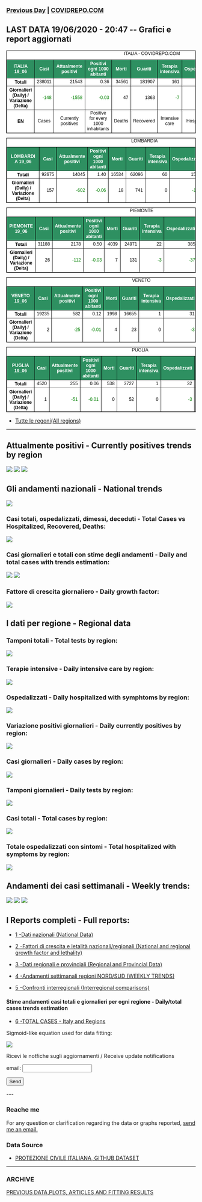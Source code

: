 <!-- start -->
### [Previous Day](/index_17_06.md) | <a href="https://marcelchiarello.github.io/showdata/">COVIDREPO.COM</a>
## LAST DATA 19/06/2020 - 20:47 -- Grafici e report aggiornati

<table style=" color:black; font-size:12; font-family:arial; text-align:center; " cellpadding="2.5" cellspacing="0" border="1" bordercolor="black" bgcolor="#FFFFFF">
<caption>ITALIA - COVIDREPO.COM</caption>
<tr style="color:#FFFFFF;background:#2E9061">
<th>ITALIA 19_06</th>
<th>Casi</th>
<th>Attualmente positivi</th>
<th>Positivi ogni 1000 abitanti</th>
<th>Morti</th>
<th>Guariti</th>
<th>Terapia intensiva</th>
<th>Ospedalizzati</th>
<th>Ricoverati con sintomi</th>
<th>Isolamento domiciliare</th>
<th>Tamponi</th>
</tr>
<tr>
<th>Totali</th>
<td align="right"> 238011</td>
<td align="right"> 21543</td>
<td align="right"> 0.36</td>
<td align="right"> 34561</td>
<td align="right"> 181907</td>
<td align="right"> 161</td>
<td align="right"> 2793</td>
<td align="right"> 2632</td>
<td align="right"> 18750</td>
<td align="right"> 4889103</td>
</tr>
<tr>
<th>Giornalieri (Daily) / Variazione (Delta)</th>
<td align="right" style=" color:green; "> -148</td>
<td align="right" style=" color:green; "> -1558</td>
<td align="right" style=" color:green; "> -0.03</td>
<td align="right"> 47</td>
<td align="right"> 1363</td>
<td align="right" style=" color:green; "> -7</td>
<td align="right" style=" color:green; "> -242</td>
<td align="right" style=" color:green; "> -235</td>
<td align="right" style=" color:green; "> -1316</td>
<td align="right"> 57541</td>
</tr>
<tr>
<th>EN</th>
<td>Cases</td>
<td>Currently positives</td>
<td>Positive for every 1000 inhabitants</td>
<td>Deaths</td>
<td>Recovered</td>
<td>Intensive care</td>
<td>Hospitalized</td>
<td>Hospitalized with symptoms</td>
<td>Home isolation</td>
<td>Tests</td>
</tr>
</table>

<table style=" color:black; font-size:12; font-family:arial; text-align:center; " cellpadding="2.5" cellspacing="0" border="1" bordercolor="black" bgcolor="#FFFFFF">
<caption>LOMBARDIA</caption>
<tr style="color:#FFFFFF;background:#2E9061">
<th>LOMBARDIA 19_06</th>
<th>Casi</th>
<th>Attualmente positivi</th>
<th>Positivi ogni 1000 abitanti</th>
<th>Morti</th>
<th>Guariti</th>
<th>Terapia intensiva</th>
<th>Ospedalizzati</th>
<th>Ricoverati con sintomi</th>
<th>Isolamento domiciliare</th>
<th>Tamponi</th>
</tr>
<tr>
<th>Totali</th>
<td align="right"> 92675</td>
<td align="right"> 14045</td>
<td align="right"> 1.40</td>
<td align="right"> 16534</td>
<td align="right"> 62096</td>
<td align="right"> 60</td>
<td align="right"> 1597</td>
<td align="right"> 1537</td>
<td align="right"> 12448</td>
<td align="right"> 939820</td>
</tr>
<tr>
<th>Giornalieri (Daily) / Variazione (Delta)</th>
<td align="right"> 157</td>
<td align="right" style=" color:green; "> -602</td>
<td align="right" style=" color:green; "> -0.06</td>
<td align="right"> 18</td>
<td align="right"> 741</td>
<td align="right"> 0</td>
<td align="right" style=" color:green; "> -136</td>
<td align="right" style=" color:green; "> -136</td>
<td align="right" style=" color:green; "> -466</td>
<td align="right"> 10464</td>
</tr>
</table>

<table style=" color:black; font-size:12; font-family:arial; text-align:center; " cellpadding="2.5" cellspacing="0" border="1" bordercolor="black" bgcolor="#FFFFFF">
<caption>PIEMONTE</caption>
<tr style="color:#FFFFFF;background:#2E9061">
<th>PIEMONTE 19_06</th>
<th>Casi</th>
<th>Attualmente positivi</th>
<th>Positivi ogni 1000 abitanti</th>
<th>Morti</th>
<th>Guariti</th>
<th>Terapia intensiva</th>
<th>Ospedalizzati</th>
<th>Ricoverati con sintomi</th>
<th>Isolamento domiciliare</th>
<th>Tamponi</th>
</tr>
<tr>
<th>Totali</th>
<td align="right"> 31188</td>
<td align="right"> 2178</td>
<td align="right"> 0.50</td>
<td align="right"> 4039</td>
<td align="right"> 24971</td>
<td align="right"> 22</td>
<td align="right"> 385</td>
<td align="right"> 363</td>
<td align="right"> 1793</td>
<td align="right"> 384705</td>
</tr>
<tr>
<th>Giornalieri (Daily) / Variazione (Delta)</th>
<td align="right"> 26</td>
<td align="right" style=" color:green; "> -112</td>
<td align="right" style=" color:green; "> -0.03</td>
<td align="right"> 7</td>
<td align="right"> 131</td>
<td align="right" style=" color:green; "> -3</td>
<td align="right" style=" color:green; "> -37</td>
<td align="right" style=" color:green; "> -34</td>
<td align="right" style=" color:green; "> -75</td>
<td align="right"> 4310</td>
</tr>
</table>

<table style=" color:black; font-size:12; font-family:arial; text-align:center; " cellpadding="2.5" cellspacing="0" border="1" bordercolor="black" bgcolor="#FFFFFF">
<caption>VENETO</caption>
<tr style="color:#FFFFFF;background:#2E9061">
<th>VENETO 19_06</th>
<th>Casi</th>
<th>Attualmente positivi</th>
<th>Positivi ogni 1000 abitanti</th>
<th>Morti</th>
<th>Guariti</th>
<th>Terapia intensiva</th>
<th>Ospedalizzati</th>
<th>Ricoverati con sintomi</th>
<th>Isolamento domiciliare</th>
<th>Tamponi</th>
</tr>
<tr>
<th>Totali</th>
<td align="right"> 19235</td>
<td align="right"> 582</td>
<td align="right"> 0.12</td>
<td align="right"> 1998</td>
<td align="right"> 16655</td>
<td align="right"> 1</td>
<td align="right"> 31</td>
<td align="right"> 30</td>
<td align="right"> 551</td>
<td align="right"> 858726</td>
</tr>
<tr>
<th>Giornalieri (Daily) / Variazione (Delta)</th>
<td align="right"> 2</td>
<td align="right" style=" color:green; "> -25</td>
<td align="right" style=" color:green; "> -0.01</td>
<td align="right"> 4</td>
<td align="right"> 23</td>
<td align="right"> 0</td>
<td align="right" style=" color:green; "> -3</td>
<td align="right" style=" color:green; "> -3</td>
<td align="right" style=" color:green; "> -22</td>
<td align="right"> 10729</td>
</tr>
</table>

<table style=" color:black; font-size:12; font-family:arial; text-align:center; " cellpadding="2.5" cellspacing="0" border="1" bordercolor="black" bgcolor="#FFFFFF">
<caption>PUGLIA</caption>
<tr style="color:#FFFFFF;background:#2E9061">
<th>PUGLIA 19_06</th>
<th>Casi</th>
<th>Attualmente positivi</th>
<th>Positivi ogni 1000 abitanti</th>
<th>Morti</th>
<th>Guariti</th>
<th>Terapia intensiva</th>
<th>Ospedalizzati</th>
<th>Ricoverati con sintomi</th>
<th>Isolamento domiciliare</th>
<th>Tamponi</th>
</tr>
<tr>
<th>Totali</th>
<td align="right"> 4520</td>
<td align="right"> 255</td>
<td align="right"> 0.06</td>
<td align="right"> 538</td>
<td align="right"> 3727</td>
<td align="right"> 1</td>
<td align="right"> 32</td>
<td align="right"> 31</td>
<td align="right"> 223</td>
<td align="right"> 158828</td>
</tr>
<tr>
<th>Giornalieri (Daily) / Variazione (Delta)</th>
<td align="right"> 1</td>
<td align="right" style=" color:green; "> -51</td>
<td align="right" style=" color:green; "> -0.01</td>
<td align="right"> 0</td>
<td align="right"> 52</td>
<td align="right"> 0</td>
<td align="right" style=" color:green; "> -3</td>
<td align="right" style=" color:green; "> -3</td>
<td align="right" style=" color:green; "> -48</td>
<td align="right"> 2246</td>
</tr>
</table>

- [Tutte le regoni(All regions)](/Tables/regionsTable_19_06.md)

---

## Attualmente positivi - Currently positives trends by region
<img src="https://covidrepo.com/RUN_19_06/RUN4/RUN_INTEREGION_16.png">
<img src="https://covidrepo.com/RUN_19_06/RUN4/RUN_INTEREGION_17.png">
<img src="https://covidrepo.com/RUN_19_06/RUN4/RUN_INTEREGION_18.png">

## Gli andamenti nazionali - National trends
<img src="https://marcelchiarello.github.io/showdata/RUN_19_06/RUN0/RUN_DATA_ITALIA_01.png">

### Casi totali, ospedalizzati, dimessi, deceduti - Total Cases vs Hospitalized, Recovered, Deaths:
<img src="https://marcelchiarello.github.io/showdata/RUN_19_06/RUN0/RUN_DATA_ITALIA_02.png">

### Casi giornalieri e totali con stime degli andamenti - Daily and total cases with trends estimation:
<img src="https://marcelchiarello.github.io/showdata/RUN_19_06/RUN1/RUN_DATA_FIT_TOTAL_CASES_ITALY_REGIONS_01.png">
<img src="https://marcelchiarello.github.io/showdata/RUN_19_06/RUN1/RUN_DATA_FIT_TOTAL_CASES_ITALY_REGIONS_02.png">

### Fattore di crescita giornaliero - Daily growth factor:
<img src="https://marcelchiarello.github.io/showdata/RUN_19_06/RUN6/RUN_FACTORS_01.png">

## I dati per regione - Regional data

### Tamponi totali - Total tests by region:
<img src="https://marcelchiarello.github.io/showdata/RUN_19_06/RUN4/RUN_INTEREGION_02.png">

### Terapie intensive - Daily intensive care by region:
<img src="https://marcelchiarello.github.io/showdata/RUN_19_06/RUN4/RUN_INTEREGION_13.png">

### Ospedalizzati - Daily hospitalized with symphtoms by region:
<img src="https://marcelchiarello.github.io/showdata/RUN_19_06/RUN4/RUN_INTEREGION_14.png">

### Variazione positivi giornalieri - Daily currently positives by region:
<img src="https://marcelchiarello.github.io/showdata/RUN_19_06/RUN4/RUN_INTEREGION_15.png">

### Casi giornalieri - Daily cases by region:
<img src="https://marcelchiarello.github.io/showdata/RUN_19_06/RUN4/RUN_INTEREGION_11.png">

### Tamponi giornalieri - Daily tests by region:
<img src="https://marcelchiarello.github.io/showdata/RUN_19_06/RUN4/RUN_INTEREGION_12.png">

### Casi totali - Total cases by region:
<img src="https://marcelchiarello.github.io/showdata/RUN_19_06/RUN4/RUN_INTEREGION_01.png">

### Totale ospedalizzati con sintomi - Total hospitalized with symptoms by region:
<img src="https://marcelchiarello.github.io/showdata/RUN_19_06/RUN4/RUN_INTEREGION_05.png">

## Andamenti dei casi settimanali - Weekly trends:
<img src="https://marcelchiarello.github.io/showdata/RUN_19_06/RUN5/RUN_NEWTRENDS_01.png">
<img src="https://marcelchiarello.github.io/showdata/RUN_19_06/RUN5/RUN_NEWTRENDS_02.png">
<img src="https://marcelchiarello.github.io/showdata/RUN_19_06/RUN5/RUN_NEWTRENDS_03.png">

## I Reports completi - Full reports:

- [1 -Dati nazionali (National Data)](/RUN_19_06/RUN0/RUN.html)

- [2 -Fattori di crescita e letalità nazionali/regionali (National and regional growth factor and lethality)](/RUN_19_06/RUN6/RUN.html)

- [3 -Dati regionali e provinciali (Regional and Provincial Data)](/RUN_19_06/RUN2/RUN.html)

- [4 -Andamenti settimanali regioni NORD/SUD (WEEKLY TRENDS)](/RUN_19_06/RUN5/RUN.html)

- [5 -Confronti interregionali (Interregional comparisons)](/RUN_19_06/RUN4/RUN.html)

#### Stime andamenti casi totali e giornalieri per ogni regione - Daily/total cases trends estimation

- [6 -TOTAL CASES - Italy and Regions](/RUN_19_06/RUN1/RUN.html)

Sigmoid-like equation used for data fitting:

<img src="https://latex.codecogs.com/svg.latex?Sig = \frac{a}{e^{b(x+c)} + a_1e^{b_1(x+c_1)} - d}" border="0"/>

Ricevi le notfiche sugli aggiornamenti / Receive update notifications
<form
action="https://formspree.io/mgenvwep"
method="POST"
>
<label>
email:
<input type="text" name="_replyto">
</label>

<!-- your other form fields go here -->

<button type="submit">Send</button>
</form>
---

### Reache me

For any question or clarification regarding the data or graphs reported, <a href="mailto:marcello.chiarello@outlook.com">send me an email.</a>


### Data Source

- [PROTEZIONE CIVILE ITALIANA, GITHUB DATASET](https://github.com/pcm-dpc/COVID-19)

---

### ARCHIVE
[PREVIOUS DATA,PLOTS, ARTICLES AND FITTING RESULTS](/archive.md)

